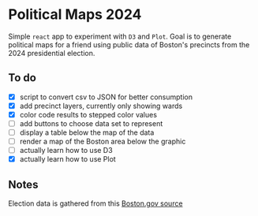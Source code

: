 # Political Maps 2024

Simple `react` app to experiment with `D3` and `Plot`. Goal is to generate political maps for a friend using public data of Boston's precincts from the 2024 presidential election.

## To do

- [x] script to convert csv to JSON for better consumption
- [x] add precinct layers, currently only showing wards
- [x] color code results to stepped color values
- [ ] add buttons to choose data set to represent
- [ ] display a table below the map of the data
- [ ] render a map of the Boston area below the graphic
- [ ] actually learn how to use D3
- [x] actually learn how to use Plot

## Notes

Election data is gathered from this [Boston.gov source](https://www.boston.gov/sites/default/files/file/2024/11/Unofficial-Ward-and-Precinct-Results-State-Election-November-5-2024.pdf)

